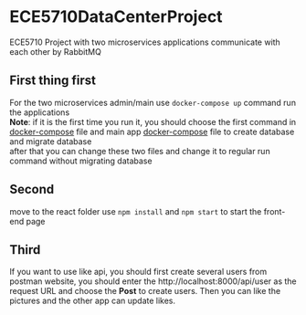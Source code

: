 # ECE5710DataCenterProject
ECE5710 Project with two microservices applications communicate with each other by RabbitMQ
## First thing first
For the two microservices admin/main
use `docker-compose up` command run the applications  
**Note**: if it is the first time you run it, you should choose the first command in [docker-compose](https://github.com/walliampeace/ECE5710DataCenterProject/blob/main/python-microservices/admin/docker-compose.yml) file 
and main app [docker-compose](https://github.com/walliampeace/ECE5710DataCenterProject/blob/main/python-microservices/main/docker-compose.yml) file to create database and migrate database  
after that you can change these two files and change it to regular run command without migrating database
## Second
move to the react folder
use `npm install` and `npm start` to start the front-end page
## Third
If you want to use like api, you should first create several users from postman website,
you should enter the http://localhost:8000/api/user as the request URL and choose the **Post** to create users.
Then you can like the pictures and the other app can update likes.
